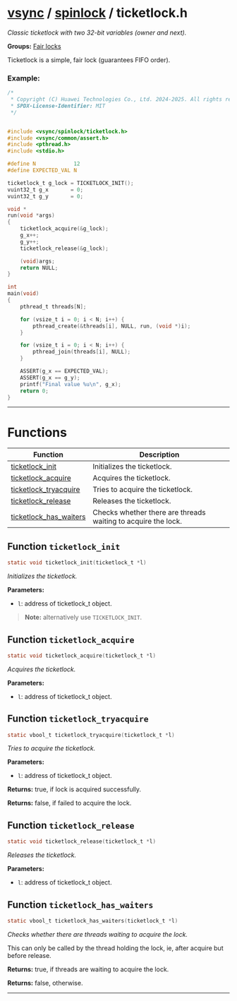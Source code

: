#  [vsync](../README.md) / [spinlock](README.md) / ticketlock.h
_Classic ticketlock with two 32-bit variables (owner and next)._ 

**Groups:** [Fair locks](GROUP_fair_lock.md)

Ticketlock is a simple, fair lock (guarantees FIFO order).


### Example:



```c
/*
 * Copyright (C) Huawei Technologies Co., Ltd. 2024-2025. All rights reserved.
 * SPDX-License-Identifier: MIT
 */


#include <vsync/spinlock/ticketlock.h>
#include <vsync/common/assert.h>
#include <pthread.h>
#include <stdio.h>

#define N            12
#define EXPECTED_VAL N

ticketlock_t g_lock = TICKETLOCK_INIT();
vuint32_t g_x       = 0;
vuint32_t g_y       = 0;

void *
run(void *args)
{
    ticketlock_acquire(&g_lock);
    g_x++;
    g_y++;
    ticketlock_release(&g_lock);

    (void)args;
    return NULL;
}

int
main(void)
{
    pthread_t threads[N];

    for (vsize_t i = 0; i < N; i++) {
        pthread_create(&threads[i], NULL, run, (void *)i);
    }

    for (vsize_t i = 0; i < N; i++) {
        pthread_join(threads[i], NULL);
    }

    ASSERT(g_x == EXPECTED_VAL);
    ASSERT(g_x == g_y);
    printf("Final value %u\n", g_x);
    return 0;
}
```

 

---
# Functions 

| Function | Description |
|---|---|
| [ticketlock_init](ticketlock.h.md#function-ticketlock_init) | Initializes the ticketlock.  |
| [ticketlock_acquire](ticketlock.h.md#function-ticketlock_acquire) | Acquires the ticketlock.  |
| [ticketlock_tryacquire](ticketlock.h.md#function-ticketlock_tryacquire) | Tries to acquire the ticketlock.  |
| [ticketlock_release](ticketlock.h.md#function-ticketlock_release) | Releases the ticketlock.  |
| [ticketlock_has_waiters](ticketlock.h.md#function-ticketlock_has_waiters) | Checks whether there are threads waiting to acquire the lock.  |

##  Function `ticketlock_init`

```c
static void ticketlock_init(ticketlock_t *l)
``` 
_Initializes the ticketlock._ 




**Parameters:**

- `l`: address of ticketlock_t object.


> **Note:** alternatively use `TICKETLOCK_INIT`. 


##  Function `ticketlock_acquire`

```c
static void ticketlock_acquire(ticketlock_t *l)
``` 
_Acquires the ticketlock._ 




**Parameters:**

- `l`: address of ticketlock_t object. 




##  Function `ticketlock_tryacquire`

```c
static vbool_t ticketlock_tryacquire(ticketlock_t *l)
``` 
_Tries to acquire the ticketlock._ 




**Parameters:**

- `l`: address of ticketlock_t object. 


**Returns:** true, if lock is acquired successfully. 

**Returns:** false, if failed to acquire the lock. 



##  Function `ticketlock_release`

```c
static void ticketlock_release(ticketlock_t *l)
``` 
_Releases the ticketlock._ 




**Parameters:**

- `l`: address of ticketlock_t object. 




##  Function `ticketlock_has_waiters`

```c
static vbool_t ticketlock_has_waiters(ticketlock_t *l)
``` 
_Checks whether there are threads waiting to acquire the lock._ 


This can only be called by the thread holding the lock, ie, after acquire but before release.


**Returns:** true, if threads are waiting to acquire the lock. 

**Returns:** false, otherwise. 




---

